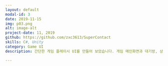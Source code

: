 ```yaml
---
layout: default
modal-id: 3
date: 2019-11-15
img: p03.png
alt: image-alt
project-date: 11, 2019
github: https://github.com/zxc3613/SuperContact
skills: C#, Unity
category: Game UI
description: 간단한 게임 플레이시 UI를 만들어 보았습니다. 게임 메인화면과 대기방, 상점이 있으며 상점에서 구매시 대기방의 리스트로 노출됨니다. 

---
```

